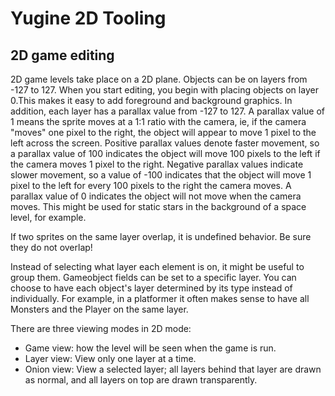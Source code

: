 # Yugine 2D Tooling

## 2D game editing
2D game levels take place on a 2D plane. Objects can be on layers from -127 to 127. When you start editing, you begin with placing objects on layer 0.This makes it easy to add foreground and background graphics. In addition, each layer has a parallax value from -127 to 127. A parallax value of 1 means the sprite moves at a 1:1 ratio with the camera, ie, if the camera "moves" one pixel to the right, the object will appear to move 1 pixel to the left across the screen. Positive parallax values denote faster movement, so a parallax value of 100 indicates the object will move 100 pixels to the left if the camera moves 1 pixel to the right. Negative parallax values indicate slower movement, so a value of -100 indicates that the object will move 1 pixel to the left for every 100 pixels to the right the camera moves. A parallax value of 0 indicates the object will not move when the camera moves. This might be used for static stars in the background of a space level, for example.

If two sprites on the same layer overlap, it is undefined behavior. Be sure they do not overlap!

Instead of selecting what layer each element is on, it might be useful to group them. Gameobject fields can be set to a specific layer. You can choose to have each object's layer determined by its type instead of individually. For example, in a platformer it often makes sense to have all Monsters and the Player on the same layer.

There are three viewing modes in 2D mode:
- Game view: how the level will be seen when the game is run.
- Layer view: View only one layer at a time.
- Onion view: View a selected layer; all layers behind that layer are drawn as normal, and all layers on top are drawn transparently.

